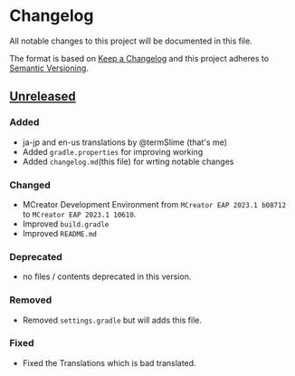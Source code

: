 # Changelog
All notable changes to this project will be documented in this file.

The format is based on [Keep a Changelog](https://keepachangelog.com/)
and this project adheres to [Semantic Versioning](https://semver.org/).

## [Unreleased]
### Added
- ja-jp and en-us translations by @termSlime (that's me)
- Added `gradle.properties` for improving working
- Added `changelog.md`(this file) for wrting notable changes

### Changed
- MCreator Development Environment from `MCreator EAP 2023.1 b08712` to `MCreator EAP 2023.1 10610`.
- Improved `build.gradle`
- Improved `README.md`

### Deprecated
- no files / contents deprecated in this version.

### Removed
- Removed `settings.gradle` but will adds this file.

### Fixed
- Fixed the Translations which is bad translated.

[unreleased]: https://github.com/termSlime/featured-master/compare/v1.0.0...HEAD